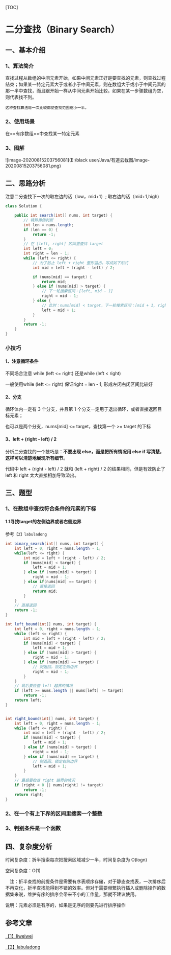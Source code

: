 [TOC]



# 二分查找（Binary Search）

## 一、基本介绍

### 1、算法简介

 查找过程从数组的中间元素开始，如果中间元素正好是要查找的元素，则查找过程结束；如果某一特定元素大于或者小于中间元素，则在数组大于或小于中间元素的那一半中查找，而且跟开始一样从中间元素开始比较。如果在某一步骤数组为空，则代表找不到。

  	这种查找算法每一次比较都使查找范围缩小一半。

### 2、使用场景

在==有序数组==中查找某一特定元素

### 3、图解

![image-20200815203756081](E:/black user/Java/有道云截图/image-20200815203756081.png)



## 二、思路分析

注意二分查找下一次的取左边的话（low，mid+1）;   取右边的话（mid+1,high)

```java
class Solution {

    public int search(int[] nums, int target) {
        // 特殊用例判断
        int len = nums.length;
        if (len == 0) {
            return -1;
        }
        // 在 [left, right] 区间里查找 target
        int left = 0;
        int right = len - 1;
        while (left <= right) {
            // 为了防止 left + right 整形溢出，写成如下形式
            int mid = left + (right - left) / 2;

            if (nums[mid] == target) {
                return mid;
            } else if (nums[mid] > target) {
                // 下一轮搜索区间：[left, mid - 1]
                right = mid - 1;
            } else {
                // 此时：nums[mid] < target，下一轮搜索区间：[mid + 1, right]
                left = mid + 1;
            }
        }
        return -1;
    }
}
```

### 小技巧

#### 1、注意循环条件

不同场合注意   while (left <= right)  还是while (left < right)  

一般使用while (left <= right)  保证right  = len - 1; 形成左闭右闭区间比较好

#### 2、分支

循环体内一定有 3 个分支，并且第 1 个分支一定用于退出循环，或者直接返回目标元素；

也可以是两个分支，nums[mid] <= target，查找第一个 >= target 的下标

#### 3、left + (right - left) / 2

分析二分查找的一个技巧是：**不要出现 else，而是把所有情况用 else if 写清楚，这样可以清楚地展现所有细节**。

代码中 left + (right - left) / 2 就和 (left + right) / 2 的结果相同，但是有效防止了 left 和 right 太大直接相加导致溢出。



## 三、题型

### 1、在数组中查找符合条件的元素的下标

#### 1.1寻找target的左侧边界或者右侧边界

参考`【2】labuladong`

```java
int binary_search(int[] nums, int target) {
    int left = 0, right = nums.length - 1; 
    while(left <= right) {
        int mid = left + (right - left) / 2;
        if (nums[mid] < target) {
            left = mid + 1;
        } else if (nums[mid] > target) {
            right = mid - 1; 
        } else if(nums[mid] == target) {
            // 直接返回
            return mid;
        }
    }
    // 直接返回
    return -1;
}

int left_bound(int[] nums, int target) {
    int left = 0, right = nums.length - 1;
    while (left <= right) {
        int mid = left + (right - left) / 2;
        if (nums[mid] < target) {
            left = mid + 1;
        } else if (nums[mid] > target) {
            right = mid - 1;
        } else if (nums[mid] == target) {
            // 别返回，锁定左侧边界
            right = mid - 1;
        }
    }
    // 最后要检查 left 越界的情况
    if (left >= nums.length || nums[left] != target)
        return -1;
    return left;
}


int right_bound(int[] nums, int target) {
    int left = 0, right = nums.length - 1;
    while (left <= right) {
        int mid = left + (right - left) / 2;
        if (nums[mid] < target) {
            left = mid + 1;
        } else if (nums[mid] > target) {
            right = mid - 1;
        } else if (nums[mid] == target) {
            // 别返回，锁定右侧边界
            left = mid + 1;
        }
    }
    // 最后要检查 right 越界的情况
    if (right < 0 || nums[right] != target)
        return -1;
    return right;
}
```



### 2、在一个有上下界的区间里搜索一个整数

### 3、判别条件是一个函数





## 四、复杂度分析 

  时间复杂度：折半搜索每次把搜索区域减少一半，时间复杂度为 O(logn)

  空间复杂度：O(1)

　注：折半查找的前提条件是需要有序表顺序存储，对于静态查找表，一次排序后不再变化，折半查找能得到不错的效率。但对于需要频繁执行插入或删除操作的数据集来说，维护有序的排序会带来不小的工作量，那就不建议使用。

   说明：元素必须是有序的，如果是无序的则要先进行排序操作





## 参考文章

[【1】liweiwei](https://www.yuque.com/liweiwei1419/algo/feiopy)

[ 【2】labuladong](https://mp.weixin.qq.com/s?__biz=MzAxODQxMDM0Mw==&mid=2247485044&idx=1&sn=e6b95782141c17abe206bfe2323a4226&chksm=9bd7f87caca0716aa5add0ddddce0bfe06f1f878aafb35113644ebf0cf0bfe51659da1c1b733&scene=21#wechat_redirect)